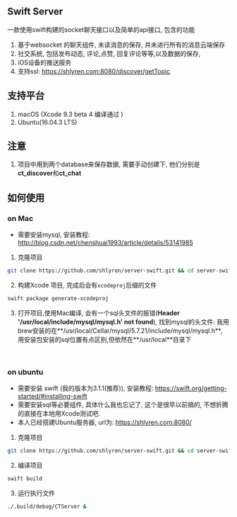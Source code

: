 ## Swift Server
一款使用swift构建的socket聊天接口以及简单的api接口, 包含的功能
1. 基于websocket 的聊天组件, 未读消息的保存, 并未进行所有的消息云端保存
2. 社交系统, 包括发布动态, 评论,点赞, 回复评论等等,以及数据的保存,
3. iOS设备的推送服务
4. 支持ssl: https://shlyren.com:8080/discover/getTopic




## 支持平台
1. macOS (Xcode 9.3 beta 4  编译通过 )
2. Ubuntu(16.04.3 LTS) 

## 注意
1. 项目中用到两个database来保存数据, 需要手动创建下, 他们分别是**ct_discover**和**ct_chat**


## 如何使用 

### on Mac
* 需要安装mysql, 安装教程: http://blog.csdn.net/chenshuai1993/article/details/53141985

1. 克隆项目
```bash
git clone https://github.com/shlyren/server-swift.git && cd server-swift
```

2. 构建Xcode 项目, 完成后会有`xcodeproj`后缀的文件
```bash
swift package generate-xcodeproj
```

3. 打开项目,使用Mac编译, 会有一个sql头文件的报错(**Header '/usr/local/include/mysql/mysql.h' not found**), 找到mysql的头文件: 我用brew安装的在**/usr/local/Cellar/mysql/5.7.21/include/mysql/mysql.h**,  用安装包安装的sql位置有点区别,但依然在**/usr/local**目录下
	
	​
### on ubuntu
* 需要安装 swift (我的版本为3.1.1(推荐)), 安装教程: https://swift.org/getting-started/#installing-swift
* 需要安装sql等必要组件, 具体什么我也忘记了, 这个是很早以前搞的, 不想折腾的直接在本地用Xcode测试吧.
* 本人已经搭建Ubuntu服务器, url为: https://shlyren.com:8080/

1. 克隆项目
```bash
git clone https://github.com/shlyren/server-swift.git && cd server-swift
```

2. 编译项目
```bash
swift build
```

3. 运行执行文件
```bash
./.build/debug/CTServer &
```